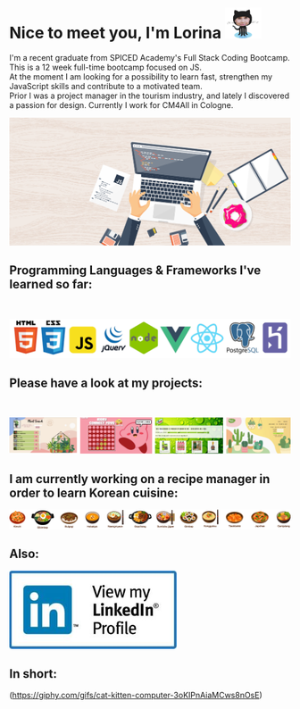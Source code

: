 # Nice to meet you, I'm Lorina <img vertical-align="sub" alt="image: Flaticon.com'" width="66px" height="55px" src="assets/Loricat_small.png">

I'm a recent graduate from SPICED Academy's Full Stack Coding Bootcamp. This is a 12 week full-time bootcamp focused on JS.  
At the moment I am looking for a possibility to learn fast, strengthen my JavaScript skills and contribute to a motivated team.\
Prior I was a project manager in the tourism industry, and lately I discovered a passion for design. Currently I work for CM4All in Cologne. 

![My Banner](assets/GitHub_Banner.png)

## Programming Languages & Frameworks I've learned so far:

<br/>

[![Programming Languages](assets/Programming_Languages.png)](https://www.spiced-academy.com/en/program/full-stack-web-development)

## Please have a look at my projects:

<br/>

[![Programming Project](assets/Project_Banner.png)](https://github.com/LorinaKnippfeld?tab=repositories)

## I am currently working on a recipe manager in order to learn Korean cuisine:

[![Recipe Manager](assets/Korean_Cuisine.png)](https://en.wikipedia.org/wiki/Korean_cuisine)

## Also:

[![LinkedIn Profile](assets/Linkedin_icon_smaller.jpg)](https://www.linkedin.com/in/lorinaknippfeld)

## In short:

(https://giphy.com/gifs/cat-kitten-computer-3oKIPnAiaMCws8nOsE)
